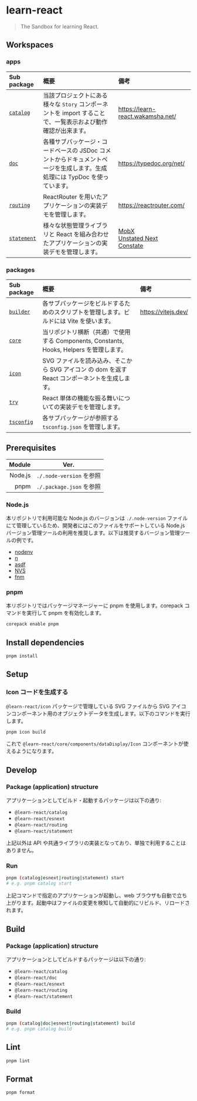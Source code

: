 # learn-react

> The Sandbox for learning React.

## Workspaces

### apps

| Sub package                              | 概要                                                                                                                      | 備考                                                                                                                                              |
| :--------------------------------------- | :------------------------------------------------------------------------------------------------------------------------ | :------------------------------------------------------------------------------------------------------------------------------------------------ |
| [`catalog`](/tree/main/apps/catalog)     | 当該プロジェクトにある様々な `Story` コンポーネントを import することで、一覧表示および動作確認が出来ます。               | https://learn-react.wakamsha.net/                                                                                                                 |
| [`doc`](/tree/main/apps/doc)             | 各種サブパッケージ・コードベースの JSDoc コメントからドキュメントページを生成します。生成処理には TypDoc を使っています。 | https://typedoc.org/net/                                                                                                                          |
| [`routing`](/tree/main/apps/routing)     | ReactRouter を用いたアプリケーションの実装デモを管理します。                                                              | https://reactrouter.com/                                                                                                                          |
| [`statement`](/tree/main/apps/statement) | 様々な状態管理ライブラリと React を組み合わせたアプリケーションの実装デモを管理します。                                   | [MobX](https://mobx.js.org/)<br>[Unstated Next](https://github.com/jamiebuilds/unstated-next)<br>[Constate](https://github.com/diegohaz/constate) |

### packages

| Sub package                                | 概要                                                                                           | 備考                |
| :----------------------------------------- | :--------------------------------------------------------------------------------------------- | :------------------ |
| [`builder`](/tree/main/packages/builder)   | 各サブパッケージをビルドするためのスクリプトを管理します。ビルドには Vite を使います。         | https://vitejs.dev/ |
| [`core`](/tree/main/packages/core)         | 当リポジトリ横断（共通）で使用する Components, Constants, Hooks, Helpers を管理します。        |                     |
| [`icon`](/tree/main/packages/icon)         | SVG ファイルを読み込み、そこから SVG アイコン の dom を返す React コンポーネントを生成します。 |                     |
| [`try`](/tree/main/packages/try)           | React 単体の機能な振る舞いについての実装デモを管理します。                                     |                     |
| [`tsconfig`](/tree/main/packages/tsconfig) | 各サブパッケージが参照する `tsconfig.json` を管理します。                                      |                     |

## Prerequisites

|  Module | Ver.                     |
| ------: | ------------------------ |
| Node.js | `./.node-version` を参照 |
|    pnpm | `./.package.json` を参照 |

### Node.js

本リポジトリで利用可能な Node.js のバージョンは `./.node-version` ファイルにて管理しているため、開発者にはこのファイルをサポートしている Node.js バージョン管理ツールの利用を推奨します。以下は推奨するバージョン管理ツールの例です。

- [nodenv](https://github.com/nodenv/nodenv)
- [n](https://github.com/tj/n)
- [asdf](https://github.com/asdf-vm/asdf)
- [NVS](https://github.com/jasongin/nvs)
- [fnm](https://github.com/Schniz/fnm)

### pnpm

本リポジトリではパッケージマネージャーに pnpm を使用します。corepack コマンドを実行して pnpm を有効化します。

```bash
corepack enable pnpm
```

## Install dependencies

```bash
pnpm install
```

## Setup

### Icon コードを生成する

`@learn-react/icon` パッケージで管理している SVG ファイルから SVG アイコンコンポーネント用のオブジェクトデータを生成します。以下のコマンドを実行します。

```bash
pnpm icon build
```

これで `@learn-react/core/components/dataDisplay/Icon` コンポーネントが使えるようになります。

## Develop

### Package (application) structure

アプリケーションとしてビルド・起動するパッケージは以下の通り:

- `@learn-react/catalog`
- `@learn-react/esnext`
- `@learn-react/routing`
- `@learn-react/statement`

上記以外は API や共通ライブラリの実装となっており、単独で利用することはありません。

### Run

```bash
pnpm (catalog|esnext|routing|statement) start
# e.g. pnpm catalog start
```

上記コマンドで指定のアプリケーションが起動し、web ブラウザも自動で立ち上がります。起動中はファイルの変更を検知して自動的にリビルド、リロードされます。

## Build

### Package (application) structure

アプリケーションとしてビルドするパッケージは以下の通り:

- `@learn-react/catalog`
- `@learn-react/doc`
- `@learn-react/esnext`
- `@learn-react/routing`
- `@learn-react/statement`

### Build

```bash
pnpm (catalog|doc|esnext|routing|statement) build
# e.g. pnpm catalog build
```

## Lint

```bash
pnpm lint
```

## Format

```bash
pnpm format
```
